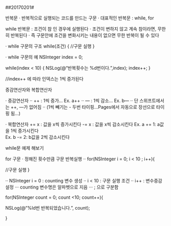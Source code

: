 ##20170201#

반복문
· 반복적으로 실행되는 코드를 만드는 구문
· 대표적인 반복문 : while, for

 while 반복문 : 조건이 참 인 경우에 실행된다
· 조건이 변하지 않고 계속 참이라면, 무한히 반복된다
· 즉 구문안에 조건을 변화시키는 내용이 없으면 무한 반복이 될 수 있다

· while 구문의 구조
while(조건)
{
//구문 실행
}

· while 구문의 예
NSInteger index = 0;

while(index < 10)
{
NSLog(@“반복횟수는 %d번이다.”,index);
index++;
}

//index++ 에 따라 인덱스는 1씩 증가된다

증감연산자와 복합연산자

· 증감연산자
··  ++ : 1씩 증가… Ex. a++
··  — :  1씩 감소… Ex. b—
·· 단 스위프트에서는 ++, —가 없어짐
·· (1씩 빼기는 - 두번 타이핑…Pages에서 자동으로 장선으로 타이핑 됨…)

· 복합연산자
+= x : 값을 x씩 증가시킨다
-= x : 값을 x씩 감소시킨다
Ex.  a += 1: a값을 1씩 증가시킨다  
Ex.  b -= 2: b값을 2씩 감소시킨다

while문 예제 해보기

for 구문
· 정해진 횟수만큼 구문 반복실행
·· for(NSInteger i = 0; i < 10 ; i++){

//구문 실행
}

·· NSInteger i = 0 : counting 변수 생성
·· i < 10 : 구문 실행 조건
·· i++ : 변수증감 설정
··· counting 변수명은 알파벳으로 지음
··· ; 으로 구분함

for(NSInteger count = 0; count <10; count++){

NSLog(@“%ld번 반복되었습니다.”, count);


}
